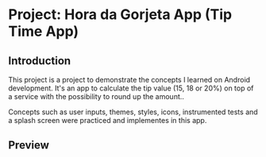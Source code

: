 Project: Hora da Gorjeta App (Tip Time App)
==================================


Introduction
------------

This project is a project to demonstrate the concepts I learned on Android development.
It's an app to calculate the tip value (15, 18 or 20%) on top of a service with the possibility to round up the amount..

Concepts such as user inputs, themes, styles, icons, instrumented tests and a splash screen were practiced and implementes in this app.

Preview
--------------